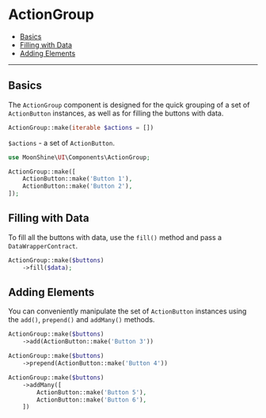 # ActionGroup

- [Basics](#basics)
- [Filling with Data](#fill)
- [Adding Elements](#add)

---

<a name="basics"></a>
## Basics

The `ActionGroup` component is designed for the quick grouping of a set of `ActionButton` instances, as well as for filling the buttons with data.

```php
ActionGroup::make(iterable $actions = [])
```

`$actions` - a set of `ActionButton`.

```php
use MoonShine\UI\Components\ActionGroup;

ActionGroup::make([
    ActionButton::make('Button 1'),
    ActionButton::make('Button 2'),
]);
```

<a name="fill"></a>
## Filling with Data

To fill all the buttons with data, use the `fill()` method and pass a `DataWrapperContract`.

```php
ActionGroup::make($buttons)
    ->fill($data);
```

<a name="add"></a>
## Adding Elements

You can conveniently manipulate the set of `ActionButton` instances using the `add()`, `prepend()` and `addMany()` methods.

```php
ActionGroup::make($buttons)
    ->add(ActionButton::make('Button 3'))
```

```php
ActionGroup::make($buttons)
    ->prepend(ActionButton::make('Button 4'))
```

```php
ActionGroup::make($buttons)
    ->addMany([
        ActionButton::make('Button 5'),
        ActionButton::make('Button 6'),
    ])
```
